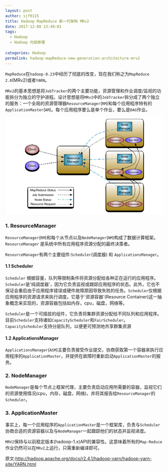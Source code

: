 ```yaml
---
layout: post
author: sjf0115
title: Hadoop MapReduce 新一代架构 MRv2
date: 2017-12-08 13:49:01
tags:
  - Hadoop
  - Hadoop 内部原理

categories: Hadoop
permalink: hadoop-mapReduce-new-generation-architecture-mrv2
---
```


`MapReduce`在`hadoop-0.23`中经历了彻底的改变，现在我们称之为`MapReduce 2.0`(MRv2)或者`YARN`。

`MRv2`的基本思想是将`JobTracker`的两个主要功能，资源管理和作业调度/监视的功能拆分为独立的守护进程。设计思想是将`MRv1`中的`JobTracker`拆分成了两个独立的服务：一个全局的资源管理器`ResourceManager`(`RM`)和每个应用程序特有的`ApplicationMaster`(`AM`)。每个应用程序要么是单个作业，要么是`DAG`作业。

![](img-hadoop-mapreduce-yarn-architecture-mrv2-1.gif)

### 1. ResourceManager

`ResourceManager`(`RM`)和每个从节点以及`NodeManager`(`NM`)构成了数据计算框架。`ResourceManager` 是系统中所有应用程序资源分配的最终决策者。

`ResourceManager`有两个主要组件:`Scheduler`(调度器) 和 `ApplicationsManager`。

#### 1.1 Scheduler

`Scheduler` 根据容量，队列等限制条件将资源分配给各种正在运行的应用程序。`Scheduler`是'纯调度器'，因为它负责监视或跟踪应用程序的状态。此外，它也不保证会重启由于应用程序错误或硬件故障原因导致失败的任务。`Scheduler`仅根据应用程序的资源请求来执行调度。它基于'资源容器'(Resource Container)这一抽象概念来实现的，资源容器包括如内存，cpu，磁盘，网络等。

`Scheduler`是一个可插拔的组件，它负责将集群资源分配给不同队列和应用程序。目前`Scheduler`支持诸如`CapacityScheduler`和`FairScheduler`。`CapacityScheduler`支持分层队列，以便更可预测地共享群集资源

#### 1.2 ApplicationsManager

`ApplicationsManager`(`ASM`)主要负责接受作业提交，协商获取第一个容器来执行应用程序的`ApplicationMaster`，并提供在故障时重新启动`ApplicationMaster`的服务。

### 2. NodeManager

`NodeManager`是每个节点上框架代理，主要负责启动应用所需要的容器，监视它们的资源使用情况(cpu，内存，磁盘，网络)，并将其报告给`ResourceManager`的`Scheduler`。

### 3. ApplicationMaster

事实上，每一个应用程序的`ApplicationMaster`是一个框架库，负责与`Scheduler`协商合适的资源容器以及与`NodeManager`一起跟踪他们的状态并监视进度。

`MRV2`保持与以前稳定版本(hadoop-1.x)API的兼容性。这意味着所有的`Map-Reduce`作业仍然可以在`MRv2`上运行，只需重新编译即可。


原文:http://hadoop.apache.org/docs/r2.4.1/hadoop-yarn/hadoop-yarn-site/YARN.html
